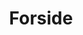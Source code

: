 ---
layout: "layouts/frontpage.njk"
title: "Forside"
description: Beskrivelse af hvad siden handler om.
hero_video: "hero-video"
about: 
  heading: "Vi hjælper dig med at skabe forandring"
  excerpt: >-
    Hos Mediegruppen tror vi på, at kommunikation kan ændre verden. Fra dig og mig, fra det nære – til bæredygtighed, sundhed, tryghed og menneskelige relationer. På stærke fortællinger, der skaber troværdig kommunikation.<br><br>Vi vil gerne tale om din historie, før vi taler om medier og eksekvering. Vi taler om din sag og din rolle i verden og i samfundet. Lad os hjælpe dig med at udkomme, så du får nye forbindelser, skaber bevægelse og forandring.
  fokus:
  - heading: "Fortæller"
    text: "Vi hjælper dig med at fortælle din historie bedre. Mere menneskeligt, mere vedkommende og mere relevant."
    image: "fortaeller-300"
  - heading: "Bevæger"
    text: "Vi hjælper dig med at forføre og bevæge gennem overraskende ideer, nye kombinationer."
    image: "bevaeger"
  - heading: "Forbinder"
    text: "Når Mediegruppen forbinder dig med verden, er målet altid at skabe positiv opmærksomhed, samtale og omtale."
    image: "forbinder"
  - heading: "Forandrer"
    text: "Vi er der for at hjælpe dig med at konkurrere om opmærksomhed, om modtagernes hjerter og om at skabe forandring."
    image: "forandrer"
brands:
  - image: "danske-regioner-1-1_nnssvq"
  - image: "beredskabsforbundet-1_fglc82"
  - image: "grakom-1_bvujxe"
  - image: "Stran_txxx39"
  - image: "damstahl-1_zxdifc"
  - image: "DTP_yigbvc"
  - image: "Optikerforeningen_pniaog"
  - image: "dansand-1_ijcezd"
  - image: "region-syddanmark-1_t2q6mf"
  - image: "Hedensted_kommune_whvg3n"
  - image: "westfire-1_txsake"
  - image: "ITD_yv7ztz"
  - image: "logstor-1_iz4tky"
  - image: "trekantomraadet-1_jmdxvs"
  
---